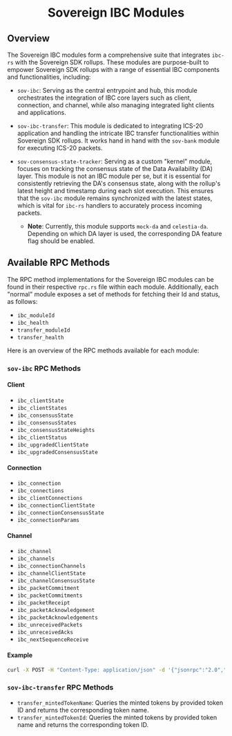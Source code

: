 <div align="center">
    <h1>Sovereign IBC Modules</h1>
</div>

## Overview

The Sovereign IBC modules form a comprehensive suite that integrates `ibc-rs`
with the Sovereign SDK rollups. These modules are purpose-built to empower
Sovereign SDK rollups with a range of essential IBC components and
functionalities, including:

- `sov-ibc`: Serving as the central entrypoint and hub, this module orchestrates
  the integration of IBC core layers such as client, connection, and channel,
  while also managing integrated light clients and applications.

- `sov-ibc-transfer`: This module is dedicated to integrating ICS-20 application
  and handling the intricate IBC transfer functionalities within Sovereign SDK
  rollups. It works hand in hand with the `sov-bank` module for executing ICS-20
  packets.

- `sov-consensus-state-tracker`: Serving as a custom "kernel" module, focuses on
  tracking the consensus state of the Data Availability (DA) layer. This module
  is not an IBC module per se, but it is essential for consistently retrieving
  the DA's consensus state, along with the rollup's latest height and timestamp
  during each slot execution. This ensures that the `sov-ibc` module remains
  synchronized with the latest states, which is vital for `ibc-rs` handlers to
  accurately process incoming packets.
  - **Note**: Currently, this module supports `mock-da` and `celestia-da`.
    Depending on which DA layer is used, the corresponding DA feature flag
    should be enabled.

## Available RPC Methods

The RPC method implementations for the Sovereign IBC modules can be found in
their respective `rpc.rs` file within each module. Additionally, each "normal"
module exposes a set of methods for fetching their Id and status, as follows:

- `ibc_moduleId`
- `ibc_health`
- `transfer_moduleId`
- `transfer_health`

Here is an overview of the RPC methods available for each module:

### `sov-ibc` RPC Methods

#### Client

- `ibc_clientState`
- `ibc_clientStates`
- `ibc_consensusState`
- `ibc_consensusStates`
- `ibc_consensusStateHeights`
- `ibc_clientStatus`
- `ibc_upgradedClientState`
- `ibc_upgradedConsensusState`

#### Connection

- `ibc_connection`
- `ibc_connections`
- `ibc_clientConnections`
- `ibc_connectionClientState`
- `ibc_connectionConsensusState`
- `ibc_connectionParams`

#### Channel

- `ibc_channel`
- `ibc_channels`
- `ibc_connectionChannels`
- `ibc_channelClientState`
- `ibc_channelConsensusState`
- `ibc_packetCommitment`
- `ibc_packetCommitments`
- `ibc_packetReceipt`
- `ibc_packetAcknowledgement`
- `ibc_packetAcknowledgements`
- `ibc_unreceivedPackets`
- `ibc_unreceivedAcks`
- `ibc_nextSequenceReceive`

#### Example

```bash
curl -X POST -H "Content-Type: application/json" -d '{"jsonrpc":"2.0","method":"ibc_clientState","params":{"request":{"client_id": "100-sov-celestia-0"}},"id":1}' http://127.0.0.1:12345
```

### `sov-ibc-transfer` RPC Methods

- `transfer_mintedTokenName`: Queries the minted tokens by provided token ID
  and returns the corresponding token name.
- `transfer_mintedTokenId`: Queries the minted tokens by provided token name and
  returns the corresponding token ID.
